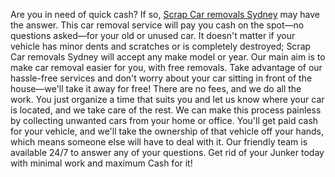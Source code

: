 Are you in need of quick cash? If so, <a href="https://scrapcarsremovalsydney.com.au/">Scrap Car removals Sydney</a> may have the answer. This car removal service will pay you cash on the spot—no questions asked—for your old or unused car. It doesn't matter if your vehicle has minor dents and scratches or is completely destroyed; Scrap Car removals Sydney will accept any make model or year. Our main aim is to make car removal easier for you, with free removals. Take advantage of our hassle-free services and don't worry about your car sitting in front of the house—we'll take it away for free!
There are no fees, and we do all the work. You just organize a time that suits you and let us know where your car is located, and we take care of the rest.
We can make this process painless by collecting unwanted cars from your home or office. You'll get paid cash for your vehicle, and we'll take the ownership of that vehicle off your hands, which means someone else will have to deal with it.
Our friendly team is available 24/7 to answer any of your questions.
Get rid of your Junker today with minimal work and maximum Cash for it!
